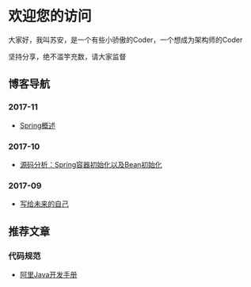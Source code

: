 # 欢迎您的访问

大家好，我叫苏安，是一个有些小骄傲的Coder，一个想成为架构师的Coder

坚持分享，绝不滥竽充数，请大家监督

## 博客导航
### 2017-11
* [Spring概述](https://github.com/confesser/Blog/issues/3)
### 2017-10
* [源码分析：Spring容器初始化以及Bean初始化](https://github.com/confesser/Blog/issues/2)
### 2017-09
* [写给未来的自己](https://github.com/confesser/Blog/issues/1)

## 推荐文章
### 代码规范
* [阿里Java开发手册](http://techforum-img.cn-hangzhou.oss-pub.aliyun-inc.com/%E9%98%BF%E9%87%8C%E5%B7%B4%E5%B7%B4Java%E5%BC%80%E5%8F%91%E6%89%8B%E5%86%8C%EF%BC%88%E7%BB%88%E6%9E%81%E7%89%88%EF%BC%89.pdf)
